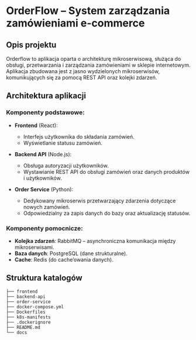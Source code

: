# OrderFlow – System zarządzania zamówieniami e-commerce

## Opis projektu

Orderflow to aplikacja oparta o architekturę mikroserwisową, służąca do obsługi, przetwarzania i zarządzania zamówieniami w sklepie internetowym. Aplikacja zbudowana jest z jasno wydzielonych mikroserwisów, komunikujących się za pomocą REST API oraz kolejki zdarzeń.

## Architektura aplikacji

### Komponenty podstawowe:

- **Frontend** (React):
  - Interfejs użytkownika do składania zamówień.
  - Wyświetlanie statusu zamówień.
  
- **Backend API** (Node.js):
  - Obsługa autoryzacji użytkowników.
  - Wystawianie REST API do obsługi zamówień oraz danych produktów i użytkowników.

- **Order Service** (Python):
  - Dedykowany mikroserwis przetwarzający zdarzenia dotyczące nowych zamówień.
  - Odpowiedzialny za zapis danych do bazy oraz aktualizację statusów.

### Komponenty pomocnicze:

- **Kolejka zdarzeń**: RabbitMQ – asynchroniczna komunikacja między mikroserwisami.
- **Baza danych**: PostgreSQL (dane strukturalne).
- **Cache**: Redis (do cache’owania danych).

## Struktura katalogów

```plaintext
├── frontend
├── backend-api
├── order-service
├── docker-compose.yml
├── Dockerfiles
├── k8s-manifests
├── .dockerignore
├── README.md
└── docs
